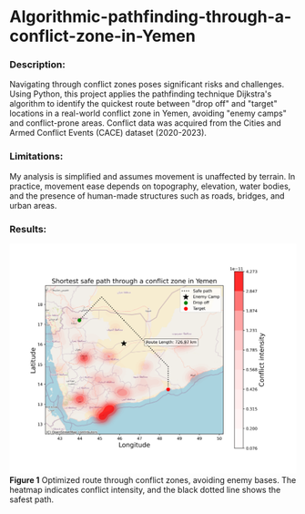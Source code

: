# Algorithmic-pathfinding-through-a-conflict-zone-in-Yemen

### Description:
Navigating through conflict zones poses significant risks and challenges. Using Python, this project applies the pathfinding technique Dijkstra's algorithm to identify the quickest route between "drop off" and "target" locations in a real-world conflict zone in Yemen, avoiding "enemy camps" and conflict-prone areas. Conflict data was acquired from the Cities and Armed Conflict Events (CACE) dataset (2020-2023).

### Limitations:
My analysis is simplified and assumes movement is unaffected by terrain. In practice, movement ease depends on topography, elevation, water bodies, and the presence of human-made structures such as roads, bridges, and urban areas.

### Results:

![Final Plot](safest_route_heatmap.png)
**Figure 1** Optimized route through conflict zones, avoiding enemy bases. The heatmap indicates conflict intensity, and the black dotted line shows the safest path.
